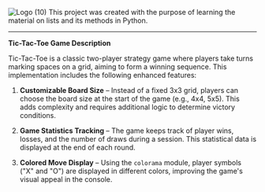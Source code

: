 ![Logo (10)](https://github.com/user-attachments/assets/1fcf48f9-9636-449f-9f7c-cd09e3a6a57e)
This project was created with the purpose of learning the material on lists and its methods in Python.
_____
**Tic-Tac-Toe Game Description**  

Tic-Tac-Toe is a classic two-player strategy game where players take turns marking spaces on a grid, aiming to form a winning sequence. This implementation includes the following enhanced features:  

1. **Customizable Board Size** – Instead of a fixed 3x3 grid, players can choose the board size at the start of the game (e.g., 4x4, 5x5). This adds complexity and requires additional logic to determine victory conditions.  

2. **Game Statistics Tracking** – The game keeps track of player wins, losses, and the number of draws during a session. This statistical data is displayed at the end of each round.  

3. **Colored Move Display** – Using the `colorama` module, player symbols ("X" and "O") are displayed in different colors, improving the game's visual appeal in the console.  
